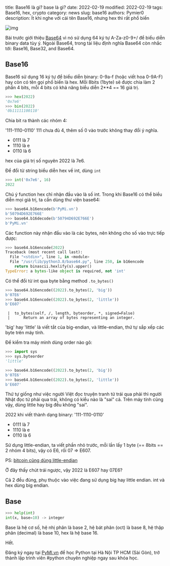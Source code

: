 title: Base16 là gì? base là gì?
date: 2022-02-19
modified: 2022-02-19
tags: Base16, hex, crypto
category: news
slug: base16
authors: Pymier0
description: Ít khi nghe với cái tên Base16, nhưng hex thì rất phổ biến

![img](https://images.unsplash.com/photo-1542722140-13cfa09585c7?crop=entropy&cs=tinysrgb&fit=max&fm=jpg&ixid=MnwyMzI1MzN8MHwxfHJhbmRvbXx8fHx8fHx8fDE2NDUyNDM2ODk&ixlib=rb-1.2.1&q=80&w=600)

Bài trước giới thiệu [Base64]({filename}/base64.md) vì nó sử dụng 64 ký tự A-Za-z0-9+/ để biểu diễn binary data tùy ý.
Ngoài Base64, trong tài liệu định nghĩa Base64 còn nhắc tới: Base16, Base32, and Base64.

## Base16
Base16 sử dụng 16 ký tự để biểu diễn binary: 0-9a-f (hoặc viết hoa 0-9A-F) hay còn có tên gọi phổ biến là hex. Mỗi 8bits (1byte) sẽ được chia làm 2 phần 4 bits, mỗi 4 bits có khả năng biểu diễn 2**4 == 16 giá trị.

```py
>>> hex(2022)
'0x7e6'
>>> bin(2022)
'0b11111100110'
```

Chia bit ra thành các nhóm 4:

'111-1110-0110'
111 chưa đủ 4, thêm số 0 vào trước không thay đổi ý nghĩa.

- 0111 là 7
- 1110 là e
- 0110 là 6

hex của giá trị số nguyên 2022 là 7e6.

Để đổi từ string biểu diễn hex về int, dùng `int`

```py
>>> int('0x7e6', 16)
2022
```

Chú ý function hex chỉ nhận đầu vào là số int.
Trong khi Base16 có thể biểu diễn mọi giá trị, ta cần dùng thư viện base64:

```py
>>> base64.b16encode(b'PyMi.vn')
b'50794D692E766E'
>>> base64.b16decode(b'50794D692E766E')
b'PyMi.vn'
```

Các function này nhận đầu vào là các bytes, nên không cho số vào trực tiếp được:

```py
>>> base64.b16encode(2022)
Traceback (most recent call last):
  File "<stdin>", line 1, in <module>
  File "/usr/lib/python3.8/base64.py", line 250, in b16encode
    return binascii.hexlify(s).upper()
TypeError: a bytes-like object is required, not 'int'
```

Có thể đổi từ int qua byte bằng method `.to_bytes()`

```py
>>> base64.b16encode((2022).to_bytes(2, 'big'))
b'07E6'
>>> base64.b16encode((2022).to_bytes(2, 'little'))
b'E607'
```

```
 |  to_bytes(self, /, length, byteorder, *, signed=False)
 |      Return an array of bytes representing an integer.
```

'big' hay 'little' là viết tắt của big-endian, và little-endian, thứ tự sắp xếp các byte trên máy tính.

Để kiểm tra máy mình dùng order nào gõ:

```py
>>> import sys
>>> sys.byteorder
'little'
```

```py
>>> base64.b16encode((2022).to_bytes(2, 'big'))
b'07E6'
>>> base64.b16encode((2022).to_bytes(2, 'little'))
b'E607'
```

Thứ tự giống như việc người Việt đọc truyện tranh từ trái qua phải thì người Nhật đọc từ phải qua trái, không có kiểu nào là "sai" cả. Trên máy tính cũng vậy, dùng little hay big đều không "sai".

2022 khi viết thành dạng binary: '111-1110-0110'

- 0111 là 7
- 1110 là e
- 0110 là 6

Sử dụng little-endian, ta viết phần nhỏ trước, mỗi lần lấy 1 byte (== 8bits == 2 nhóm 4 bits), vậy có E6, rồi 07 => E607.

PS: [bitcoin cũng dùng little-endian](https://learnmeabitcoin.com/technical/little-endian)

Ở đây thấy chút trái ngược, vậy 2022 là E607 hay 07E6? 

Cả 2 đều đúng, phụ thuộc vào việc đang sử dụng big hay little endian. int và hex dùng big endian.

## Base

```py
>>> help(int)
int(x, base=10) -> integer
```

Base là hệ cơ số, hệ nhị phân là base 2, hệ bát phân (oct) là base 8, hệ thập phân (decimal) là base 10, hex là hệ base 16.

Hết.

Đăng ký ngay tại [PyMI.vn](https://pymi.vn) để học Python tại Hà Nội TP HCM (Sài Gòn),
trở thành lập trình viên #python chuyên nghiệp ngay sau khóa học.
